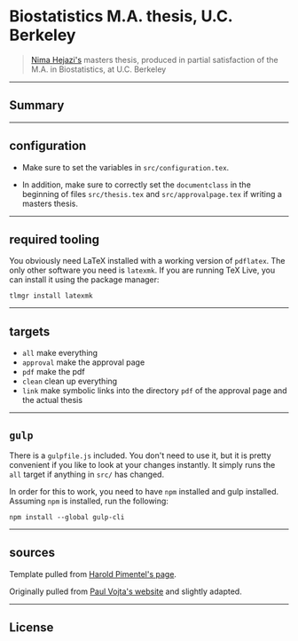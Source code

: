 # Biostatistics M.A. thesis, U.C. Berkeley

> [Nima Hejazi's](http://nimahejazi.org) masters thesis, produced in partial
> satisfaction of the M.A. in Biostatistics, at U.C. Berkeley

---

## Summary

---

## configuration

* Make sure to set the variables in `src/configuration.tex`.

* In addition, make sure to correctly set the `documentclass` in the beginning
    of files `src/thesis.tex` and `src/approvalpage.tex` if writing a masters
    thesis.

---

## required tooling

You obviously need LaTeX installed with a working version of `pdflatex`.
The only other software you need is `latexmk`.
If you are running TeX Live, you can install it using the package manager:

```
tlmgr install latexmk
```

---

## targets

- `all` make everything
- `approval` make the approval page
- `pdf` make the pdf
- `clean` clean up everything
- `link` make symbolic links into the directory `pdf` of the approval page and the actual thesis

---

## `gulp`

There is a `gulpfile.js` included.
You don't need to use it, but it is pretty convenient if you like to look at your changes instantly.
It simply runs the `all` target if anything in `src/` has changed.

In order for this to work, you need to have `npm` installed and gulp installed.
Assuming `npm` is installed, run the following:

```
npm install --global gulp-cli
```

---

## sources

Template pulled from [Harold Pimentel's
page](https://github.com/pimentel/ucbthesis-phd).

Originally pulled from [Paul Vojta's
website](https://math.berkeley.edu/~vojta/tex/ucbthesis-phd.html) and slightly
adapted.

---

## License
